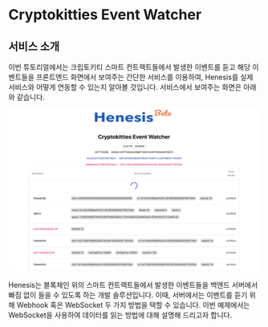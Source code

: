 # Cryptokitties Event Watcher

## 서비스 소개

이번 튜토리얼에서는 크립토키티 스마트 컨트랙트들에서 발생한 이벤트를 듣고 해당 이벤트들을 프론트엔드 화면에서 보여주는 간단한 서비스를 이용하여, Henesis를 실제 서비스와 어떻게 연동할 수 있는지 알아볼 것입니다. 서비스에서 보여주는 화면은 아래와 같습니다.

![&#xCD5C;&#xC885; &#xD654;&#xBA74;](../../.gitbook/assets/image%20%281%29.png)

Henesis는 블록체인 위의 스마트 컨트랙트들에서 발생한 이벤트들을 백엔드 서버에서 빠짐 없이 들을 수 있도록 하는 개발 솔루션입니다. 이때, 서버에서는 이벤트를 듣기 위해 Webhook 혹은 WebSocket 두 가지 방법을 택할 수 있습니다. 이번 예제에서는 WebSocket을 사용하여 데이터를 읽는 방법에 대해 설명해 드리고자 합니다.


